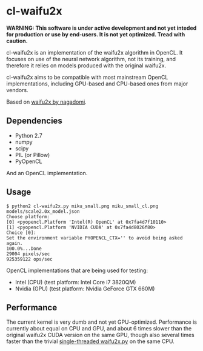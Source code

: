 # cl-waifu2x

**WARNING: This software is under active development and not yet inteded for
production or use by end-users. It is not yet optimized. Tread with caution.**

cl-waifu2x is an implementation of the waifu2x algorithm in OpenCL. It focuses
on use of the neural network algorithm, not its training, and therefore it
relies on models produced with the original waifu2x.

cl-waifu2x aims to be compatible with most mainstream OpenCL implementations,
including GPU-based and CPU-based ones from major vendors.

Based on [waifu2x by nagadomi](https://github.com/nagadomi/waifu2x).

## Dependencies

* Python 2.7
* numpy
* scipy
* PIL (or Pillow)
* PyOpenCL

And an OpenCL implementation.

## Usage

    $ python2 cl-waifu2x.py miku_small.png miku_small_cl.png models/scale2.0x_model.json
    Choose platform:
    [0] <pyopencl.Platform 'Intel(R) OpenCL' at 0x7fa4d7f10110>
    [1] <pyopencl.Platform 'NVIDIA CUDA' at 0x7fa4d8026f80>
    Choice [0]:
    Set the environment variable PYOPENCL_CTX='' to avoid being asked again.
    100.0%...Done
    29004 pixels/sec
    925359122 ops/sec

OpenCL implementations that are being used for testing:
* Intel (CPU) (test platform: Intel Core i7 3820QM)
* Nvidia (GPU) (test platform: Nvidia GeForce GTX 660M)

## Performance

The current kernel is very dumb and not yet GPU-optimized. Performance is
currently about equal on CPU and GPU, and about 6 times slower than the original
waifu2x CUDA version on the same GPU, though also several times faster than
the trivial
[single-threaded waifu2x.py](tools/waifu2x.py)
on the same CPU.
